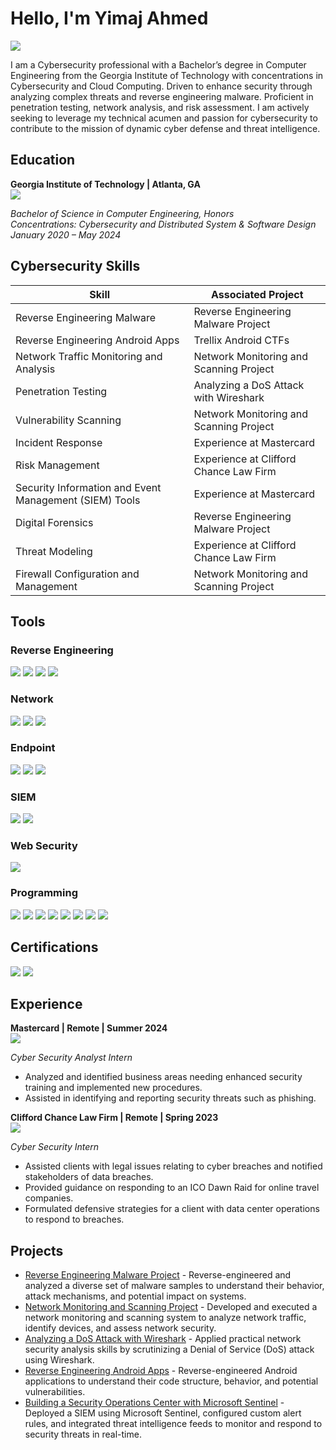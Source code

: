 # Hello, I'm Yimaj Ahmed
<a href="https://www.linkedin.com/in/yimaj-ahmed-ba795b251/" target="_blank"><img src="https://img.shields.io/badge/-LinkedIn-0072b1?&style=for-the-badge&logo=linkedin&logoColor=white" /></a>

I am a Cybersecurity professional with a Bachelor’s degree in Computer Engineering from the Georgia Institute of Technology with
concentrations in Cybersecurity and Cloud Computing. Driven to enhance security through analyzing complex threats and reverse
engineering malware. Proficient in penetration testing, network analysis, and risk assessment. I am actively seeking to leverage my
technical acumen and passion for cybersecurity to contribute to the mission of dynamic cyber defense and threat intelligence.

## Education

**Georgia Institute of Technology | Atlanta, GA**  
<img src="https://img.shields.io/badge/Georgia%20Tech-F1C40F?style=for-the-badge&logo=georgia-tech&logoColor=white" />

*Bachelor of Science in Computer Engineering, Honors*  
*Concentrations: Cybersecurity and Distributed System & Software Design*  
*January 2020 – May 2024*

## Cybersecurity Skills

| Skill                                         | Associated Project         |
|-----------------------------------------------|----------------------------|
| Reverse Engineering Malware                   | Reverse Engineering Malware Project |
| Reverse Engineering Android Apps              | Trellix Android CTFs |
| Network Traffic Monitoring and Analysis       | Network Monitoring and Scanning Project |
| Penetration Testing                           | Analyzing a DoS Attack with Wireshark |
| Vulnerability Scanning                        | Network Monitoring and Scanning Project |
| Incident Response                             | Experience at Mastercard |
| Risk Management                               | Experience at Clifford Chance Law Firm |
| Security Information and Event Management (SIEM) Tools | Experience at Mastercard |
| Digital Forensics                             | Reverse Engineering Malware Project |
| Threat Modeling                               | Experience at Clifford Chance Law Firm |
| Firewall Configuration and Management         | Network Monitoring and Scanning Project |

## Tools

### Reverse Engineering
<div>
    <img src="https://img.shields.io/badge/-IDA_Pro-333333?&style=for-the-badge&logo=IDAPro&logoColor=white" />
    <img src="https://img.shields.io/badge/-OllyDBG-4B275F?&style=for-the-badge&logoColor=white" />
    <img src="https://img.shields.io/badge/-JADX-3DDC84?&style=for-the-badge&logo=Android&logoColor=white" />
    <img src="https://img.shields.io/badge/-Android_Studio-3DDC84?&style=for-the-badge&logo=AndroidStudio&logoColor=white" />
</div>

### Network
<div>
    <img src="https://img.shields.io/badge/-Wireshark-1679A7?&style=for-the-badge&logo=Wireshark&logoColor=white" />
    <img src="https://img.shields.io/badge/-Nmap-006400?&style=for-the-badge&logo=Nmap&logoColor=white" />
    <img src="https://img.shields.io/badge/-Suricata-EF3B2D?&style=for-the-badge&logo=Suricata&logoColor=white" />
</div>

### Endpoint
<div>
    <img src="https://img.shields.io/badge/-CrowdStrike-EF3B2D?&style=for-the-badge&logo=CrowdStrike&logoColor=white" />
    <img src="https://img.shields.io/badge/-Metasploit-003C6C?&style=for-the-badge&logo=Metasploit&logoColor=white" />
    <img src="https://img.shields.io/badge/-VMware-607078?&style=for-the-badge&logo=VMware&logoColor=white" />
</div>

### SIEM
<div>
    <img src="https://img.shields.io/badge/-Splunk-000000?&style=for-the-badge&logo=Splunk&logoColor=white" />
    <img src="https://img.shields.io/badge/-Microsoft_Sentinel-0078D4?&style=for-the-badge&logo=Microsoft&logoColor=white" />
</div>

### Web Security
<div>
    <img src="https://img.shields.io/badge/-Burp_Suite-FF7A00?&style=for-the-badge&logo=BurpSuite&logoColor=white" />
</div>

### Programming
<div>
    <img src="https://img.shields.io/badge/-Python-FFD43B?&style=for-the-badge&logo=Python&logoColor=black" />
    <img src="https://img.shields.io/badge/-Java-007396?&style=for-the-badge&logo=Java&logoColor=white" />
    <img src="https://img.shields.io/badge/-C-00599C?&style=for-the-badge&logo=C&logoColor=white" />
    <img src="https://img.shields.io/badge/-C++-00599C?&style=for-the-badge&logo=C%2B%2B&logoColor=white" />
    <img src="https://img.shields.io/badge/-SQL-4479A1?&style=for-the-badge&logo=MySQL&logoColor=white" />
    <img src="https://img.shields.io/badge/-Assembly-007ACC?&style=for-the-badge&logoColor=white" />
    <img src="https://img.shields.io/badge/-Verilog-00A4EF?&style=for-the-badge&logo=Microsoft&logoColor=white" />
    <img src="https://img.shields.io/badge/-VHDL-4B275F?&style=for-the-badge&logoColor=white" />
</div>

## Certifications

<div>
<img src="https://img.shields.io/badge/-Security%2B-FF0000?&style=for-the-badge&logo=CompTIA&logoColor=white" />
<img src="https://img.shields.io/badge/-Google_Cybersecurity_Certificate-34A853?&style=for-the-badge&logo=Google&logoColor=white" />
</div>

## Experience

**Mastercard | Remote | Summer 2024**  
<img src="https://img.shields.io/badge/Mastercard-EB001B?style=for-the-badge&logo=mastercard&logoColor=white" />

*Cyber Security Analyst Intern*  
- Analyzed and identified business areas needing enhanced security training and implemented new procedures.
- Assisted in identifying and reporting security threats such as phishing.

**Clifford Chance Law Firm | Remote | Spring 2023**  
<img src="https://img.shields.io/badge/Clifford%20Chance-000000?style=for-the-badge&logo=clifford-chance&logoColor=white" />

*Cyber Security Intern*  
- Assisted clients with legal issues relating to cyber breaches and notified stakeholders of data breaches.
- Provided guidance on responding to an ICO Dawn Raid for online travel companies.
- Formulated defensive strategies for a client with data center operations to respond to breaches.

## Projects
- [Reverse Engineering Malware Project](Reverse-Engineering-Malware-Project.md) - Reverse-engineered and analyzed a diverse set of malware samples to understand their behavior, attack mechanisms, and potential impact on systems.
- [Network Monitoring and Scanning Project](Network-Monitoring-and-Scanning-Project.md) - Developed and executed a network monitoring and scanning system to analyze network traffic, identify devices, and assess network security.
- [Analyzing a DoS Attack with Wireshark](Analyzing-DOS-Attack-with-Wireshark.md) - Applied practical network security analysis skills by scrutinizing a Denial of Service (DoS) attack using Wireshark.
- [Reverse Engineering Android Apps](Reverse-Engineering-Android-Apps.md) - Reverse-engineered Android applications to understand their code structure, behavior, and potential vulnerabilities.
- [Building a Security Operations Center with Microsoft Sentinel](Building-SOC-with-Sentinel.md) - Deployed a SIEM using Microsoft Sentinel, configured custom alert rules, and integrated threat intelligence feeds to monitor and respond to security threats in real-time.


